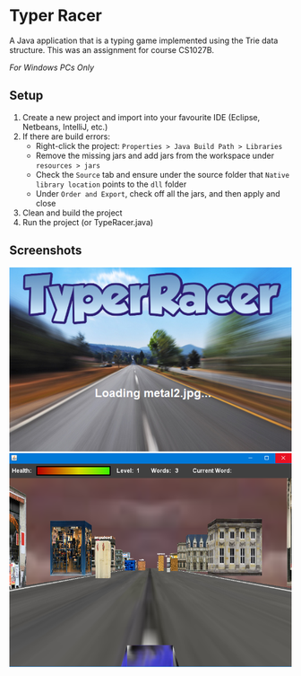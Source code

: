 # Typer Racer

A Java application that is a typing game implemented using the Trie data structure.
This was an assignment for course CS1027B.

*For Windows PCs Only*

## Setup

1.  Create a new project and import into your favourite IDE (Eclipse, Netbeans, IntelliJ, etc.)
2.  If there are build errors:
    - Right-click the project: `Properties > Java Build Path > Libraries`
    - Remove the missing jars and add jars from the workspace under `resources > jars`
    - Check the `Source` tab and ensure under the source folder that `Native library location` points to the `dll` folder
    - Under `Order and Export`, check off all the jars, and then apply and close
3.  Clean and build the project
4.  Run the project (or TypeRacer.java)

## Screenshots

![Image of Typer Racer loading screen](https://github.com/resong/typer-racer/blob/master/img/loading.png)
![Image of Typer Racer game screen](https://github.com/resong/typer-racer/blob/master/img/game.png)
